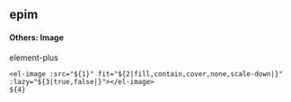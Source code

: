 ## epim
#### Others: Image
element-plus <el-image>
```
<el-image :src="${1}" fit="${2|fill,contain,cover,none,scale-down|}" :lazy="${3|true,false|}"></el-image>
${4}
```